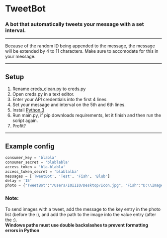 # TweetBot
### A bot that automatically tweets your message with a set interval.
--------

Because of the random ID being appended to the message, the message will be extended by 4 to 11 characters. Make sure to accomodate for this in your message.

---------
## Setup
1. Rename creds_clean.py to creds.py
2. Open creds.py in a text editor.
3. Enter your API credentials into the first 4 lines
4. Set your message and interval on the 5th and 6th lines.
5. Install [Python 3](https://www.python.org/downloads/)
6. Run main.py, if pip downloads requirements, let it finish and then run the script again.
7. Profit?
---------
## Example config
```python
consumer_key = 'blabla'
consumer_secret = 'blablabla'
access_token = 'bla-blabla'
access_token_secret = 'blablalba'
messages = ['TweetBot', 'Test', 'Fish', 'Blub']
delay = '15'
photo = {"TweetBot":"/Users/IOIIIO/Desktop/Icon.jpg", "Fish":"D:\\Images\\fish.png"}
```

### Note:
To send images with a tweet, add the message to the key entry in the photo list (before the :), and add the path to the image into the value entry (after the :). \
**Windows paths must use double backslashes to prevent formatting errors in Python** 